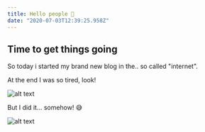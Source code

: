 ```yaml
---
title: Hello people 👋
date: "2020-07-03T12:39:25.958Z"
---
```


## Time to get things going

So today i started my brand new blog in the.. so called "internet".

At the end I was so tired, look!

![alt text](/images/blog/hello-people/hello001.webp "Snoozing")

But I did it... somehow! 😅

![alt text](/images/blog/hello-people/hello002.webp "Wake up")
